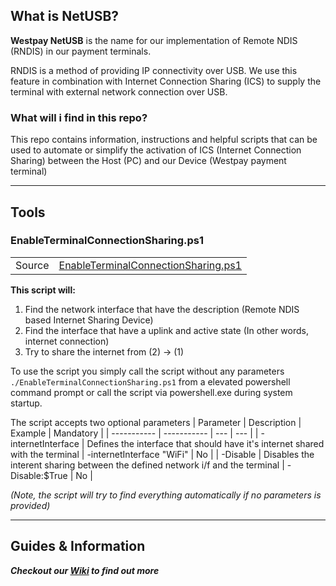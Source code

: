 ## What is NetUSB?
**Westpay NetUSB** is the name for our implementation of Remote NDIS (RNDIS) in our payment terminals.

RNDIS is a method of providing IP connectivity over USB. We use this feature in combination with Internet Connection Sharing (ICS) to supply the terminal with external network connection over USB. 

### What will i find in this repo?
This repo contains information, instructions and helpful scripts that can be used to automate or simplify the activation of ICS (Internet Connection Sharing) between the Host (PC) and our Device (Westpay payment terminal)

***

## Tools

### EnableTerminalConnectionSharing.ps1
|  |  |
| - | - |
| Source | [EnableTerminalConnectionSharing.ps1](https://github.com/westpay/NetUSB/blob/master/EnableTerminalConnectionSharing.ps1) |

**This script will:**
1. Find the network interface that have the description (Remote NDIS based Internet Sharing Device)
2. Find the interface that have a uplink and active state (In other words, internet connection)
3. Try to share the internet from (2) -> (1)

To use the script you simply call the script without any parameters
`./EnableTerminalConnectionSharing.ps1` from a elevated powershell command prompt or call the script via powershell.exe during system startup.

The script accepts two optional parameters
| Parameter | Description | Example | Mandatory |
| ----------- | ----------- | --- | --- |
| -internetInterface | Defines the interface that should have it's internet shared with the terminal | -internetInterface "WiFi" | No |
| -Disable | Disables the interent sharing between the defined network i/f and the terminal | -Disable:$True | No |

_(Note, the script will try to find everything automatically if no parameters is provided)_

***

## Guides & Information

_**Checkout our [Wiki](https://github.com/westpay/NetUSB/wiki) to find out more**_

